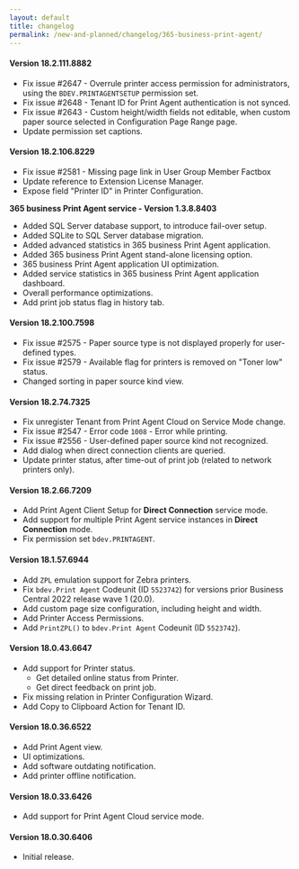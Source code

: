 ```yaml
---
layout: default
title: changelog
permalink: /new-and-planned/changelog/365-business-print-agent/
---
```


#### Version 18.2.111.8882

 - Fix issue #2647 - Overrule printer access permission for administrators, using the `BDEV.PRINTAGENTSETUP` permission set.
 - Fix issue #2648 - Tenant ID for Print Agent authentication is not synced.
 - Fix issue #2643 - Custom height/width fields not editable, when custom paper source selected in Configuration Page Range page.
 - Update permission set captions.

#### Version 18.2.106.8229 

 - Fix issue #2581 - Missing page link in User Group Member Factbox
 - Update reference to Extension License Manager.
 - Expose field "Printer ID" in Printer Configuration.

**365 business Print Agent service - Version 1.3.8.8403**

 - Added SQL Server database support, to introduce fail-over setup.
 - Added SQLite to SQL Server database migration.
 - Added advanced statistics in 365 business Print Agent application.
 - Added 365 business Print Agent stand-alone licensing option.
 - 365 business Print Agent application UI optimization.
 - Added service statistics in 365 business Print Agent application dashboard.
 - Overall performance optimizations.
 - Add print job status flag in history tab.

#### Version 18.2.100.7598

 - Fix issue #2575 - Paper source type is not displayed properly for user-defined types.
 - Fix issue #2579 - Available flag for printers is removed on "Toner low" status.
 - Changed sorting in paper source kind view.

#### Version 18.2.74.7325

 - Fix unregister Tenant from Print Agent Cloud on Service Mode change.
 - Fix issue #2547 - Error code `1008` - Error while printing.
 - Fix issue #2556 - User-defined paper source kind not recognized.
 - Add dialog when direct connection clients are queried.
 - Update printer status, after time-out of print job (related to network printers only).

#### Version 18.2.66.7209

 - Add Print Agent Client Setup for **Direct Connection** service mode.
 - Add support for multiple Print Agent service instances in **Direct Connection** mode.
 - Fix permission set `bdev.PRINTAGENT`.

#### Version 18.1.57.6944

 - Add `ZPL` emulation support for Zebra printers.
 - Fix `bdev.Print Agent` Codeunit (ID `5523742`) for versions prior Business Central 2022 release wave 1 (20.0).
 - Add custom page size configuration, including height and width.
 - Add Printer Access Permissions.
 - Add `PrintZPL()` to `bdev.Print Agent` Codeunit (ID `5523742`).

#### Version 18.0.43.6647

 - Add support for Printer status.
   - Get detailed online status from Printer.
   - Get direct feedback on print job.
 - Fix missing relation in Printer Configuration Wizard.
 - Add Copy to Clipboard Action for Tenant ID.

#### Version 18.0.36.6522

 - Add Print Agent view.
 - UI optimizations.
 - Add software outdating notification.
 - Add printer offline notification.

#### Version 18.0.33.6426

 - Add support for Print Agent Cloud service mode.

#### Version 18.0.30.6406

 - Initial release.